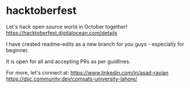 # hacktoberfest 
Let's hack open source world in October together!
https://hacktoberfest.digitalocean.com/details

I have created readme-edits as a new branch for you guys - especially for beginner.

It is open for all and accepting PRs as per guidlines.


For more, let's connect at:
https://www.linkedin.com/in/asad-ravian <br>
https://dsc.community.dev/comsats-university-lahore/
